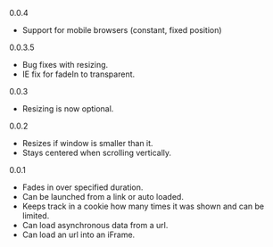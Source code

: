 0.0.4
* Support for mobile browsers (constant, fixed position)

0.0.3.5
* Bug fixes with resizing.
* IE fix for fadeIn to transparent.

0.0.3
* Resizing is now optional.

0.0.2
* Resizes if window is smaller than it.
* Stays centered when scrolling vertically.

0.0.1
* Fades in over specified duration.
* Can be launched from a link or auto loaded.
* Keeps track in a cookie how many times it was shown and can be limited.
* Can load asynchronous data from a url.
* Can load an url into an iFrame.